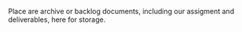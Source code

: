 Place are archive or backlog documents, including our assigment and deliverables, here for storage.

